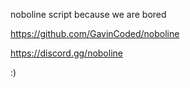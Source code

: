noboline script because we are bored 

https://github.com/GavinCoded/noboline


https://discord.gg/noboline


:)
